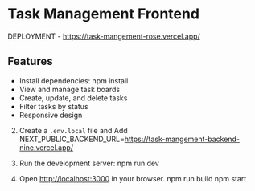 # Task Management Frontend
 DEPLOYMENT - https://task-mangement-rose.vercel.app/
## Features
 - Install dependencies: npm install
- View and manage task boards
- Create, update, and delete tasks
- Filter tasks by status
- Responsive design

2. Create a `.env.local` file and Add
   NEXT_PUBLIC_BACKEND_URL=https://task-mangement-backend-nine.vercel.app/

3. Run the development server:
   npm run dev

4. Open [http://localhost:3000](http://localhost:3000) in your browser.
npm run build
npm start
 
